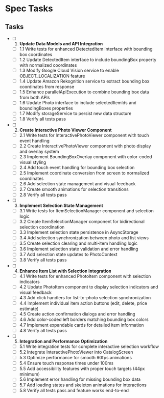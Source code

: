 # Spec Tasks

## Tasks

- [ ] 1. **Update Data Models and API Integration**
  - [ ] 1.1 Write tests for enhanced DetectedItem interface with bounding box coordinates
  - [ ] 1.2 Update DetectedItem interface to include boundingBox property with normalized coordinates
  - [ ] 1.3 Modify Google Cloud Vision service to enable OBJECT_LOCALIZATION feature
  - [ ] 1.4 Update Amazon Rekognition service to extract bounding box coordinates from response
  - [ ] 1.5 Enhance parallelApiExecution to combine bounding box data from both APIs
  - [ ] 1.6 Update Photo interface to include selectedItemIds and boundingBoxes properties
  - [ ] 1.7 Modify storageService to persist new data structure
  - [ ] 1.8 Verify all tests pass

- [ ] 2. **Create Interactive Photo Viewer Component**
  - [ ] 2.1 Write tests for InteractivePhotoViewer component with touch event handling
  - [ ] 2.2 Create InteractivePhotoViewer component with photo display and overlay system
  - [ ] 2.3 Implement BoundingBoxOverlay component with color-coded visual styling
  - [ ] 2.4 Add touch event handling for bounding box selection
  - [ ] 2.5 Implement coordinate conversion from screen to normalized coordinates
  - [ ] 2.6 Add selection state management and visual feedback
  - [ ] 2.7 Create smooth animations for selection transitions
  - [ ] 2.8 Verify all tests pass

- [ ] 3. **Implement Selection State Management**
  - [ ] 3.1 Write tests for ItemSelectionManager component and selection logic
  - [ ] 3.2 Create ItemSelectionManager component for bidirectional selection coordination
  - [ ] 3.3 Implement selection state persistence in AsyncStorage
  - [ ] 3.4 Add selection synchronization between photo and list views
  - [ ] 3.5 Create selection clearing and multi-item handling logic
  - [ ] 3.6 Implement selection state validation and error handling
  - [ ] 3.7 Add selection state updates to PhotoContext
  - [ ] 3.8 Verify all tests pass

- [ ] 4. **Enhance Item List with Selection Integration**
  - [ ] 4.1 Write tests for enhanced PhotoItem component with selection indicators
  - [ ] 4.2 Update PhotoItem component to display selection indicators and visual feedback
  - [ ] 4.3 Add click handlers for list-to-photo selection synchronization
  - [ ] 4.4 Implement individual item action buttons (edit, delete, price estimate)
  - [ ] 4.5 Create action confirmation dialogs and error handling
  - [ ] 4.6 Add color-coded left borders matching bounding box colors
  - [ ] 4.7 Implement expandable cards for detailed item information
  - [ ] 4.8 Verify all tests pass

- [ ] 5. **Integration and Performance Optimization**
  - [ ] 5.1 Write integration tests for complete interactive selection workflow
  - [ ] 5.2 Integrate InteractivePhotoViewer into CatalogScreen
  - [ ] 5.3 Optimize performance for smooth 60fps animations
  - [ ] 5.4 Ensure touch response times under 100ms
  - [ ] 5.5 Add accessibility features with proper touch targets (44px minimum)
  - [ ] 5.6 Implement error handling for missing bounding box data
  - [ ] 5.7 Add loading states and skeleton animations for interactions
  - [ ] 5.8 Verify all tests pass and feature works end-to-end
